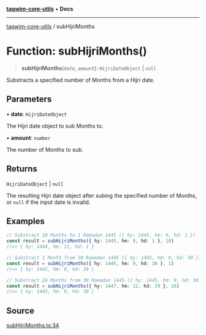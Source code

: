 [**taqwim-core-utils**](../README.md) • **Docs**

---

[taqwim-core-utils](../globals.md) / subHijriMonths

# Function: subHijriMonths()

> **subHijriMonths**(`date`, `amount`): `HijriDateObject` \| `null`

Substracts a specified number of Months from a Hijri date.

## Parameters

• **date**: `HijriDateObject`

The Hijri date object to sub Months to.

• **amount**: `number`

The number of Months to sub.

## Returns

`HijriDateObject` \| `null`

The resulting Hijri date object after subing the specified number of Months, or `null` if the input date is invalid.

## Examples

```ts
// Substract 10 Months to 1 Ramadan 1445 ({ hy: 1445, hm: 9, hd: 1 })
const result = subHijriMonths({ hy: 1445, hm: 9, hd: 1 }, 10)
//=> { hy: 1444, hm: 11, hd: 1 }
```

```ts
// Substract 1 Month from 30 Ramadan 1445 ({ hy: 1445, hm: 9, hd: 30 })
const result = subHijriMonths({ hy: 1445, hm: 9, hd: 30 }, 1)
//=> { hy: 1445, hm: 8, hd: 29 }
```

```ts
// Substract 26 Months from 30 Ramadan 1445 ({ hy: 1445, hm: 9, hd: 30 })
const result = subHijriMonths({ hy: 1447, hm: 12, hd: 29 }, 26)
//=> { hy: 1445, hm: 9, hd: 30 }
```

## Source

[subHijriMonths.ts:34](https://github.com/boussadjra/taqwim/blob/a16e0483140d22a326ae33586f5bfb208d318d3e/packages/core-utils/src/lib/subHijriMonths.ts#L34)
